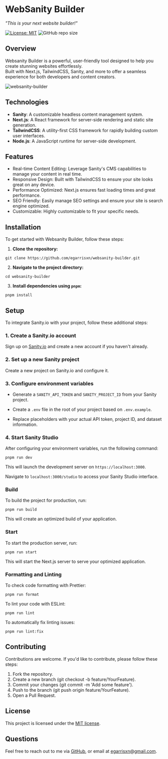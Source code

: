# WebSanity Builder
_"This is your next website builder!"_

[![License: MIT](https://img.shields.io/badge/License-MIT-yellow.svg)](https://opensource.org/licenses/MIT) ![GitHub repo size](https://img.shields.io/github/repo-size/egarrisxn/websanity-builder)

## Overview

Websanity Builder is a powerful, user-friendly tool designed to help you create stunning websites effortlessly.<br/>
Built with Next.js, TailwindCSS, Sanity, and more to offer a seamless experience for both developers and content creators.

![websanity-builder](https://github.com/egarrisxn/website-builder/assets/126130230/84e5a962-5155-4f40-adc2-ee0e910d363d)

## Technologies

- **Sanity**: A customizable headless content management system.
- **Next.js**: A React framework for server-side rendering and static site generation.
- **TailwindCSS**: A utility-first CSS framework for rapidly building custom user interfaces.
- **Node.js**: A JavaScript runtime for server-side development.

## Features 

- Real-time Content Editing: Leverage Sanity's CMS capabilities to manage your content in real time.
- Responsive Design: Built with TailwindCSS to ensure your site looks great on any device.
- Performance Optimized: Next.js ensures fast loading times and great performance.
- SEO Friendly: Easily manage SEO settings and ensure your site is search engine optimized.
- Customizable: Highly customizable to fit your specific needs.

## Installation

To get started with Websanity Builder, follow these steps:

1.  **Clone the repository:**

```
git clone https://github.com/egarrisxn/websanity-builder.git
```

2. **Navigate to the project directory:**

```
cd websanity-builder
```

3. **Install dependencies using `pnpm`:**

```
pnpm install
```

## Setup

To integrate Sanity.io with your project, follow these additional steps:

### 1. Create a Sanity.io account

Sign up on [Sanity.io](https://www.sanity.io/) and create a new account if you haven't already.

### 2. Set up a new Sanity project

Create a new project on Sanity.io and configure it.

### 3. Configure environment variables

- Generate a `SANITY_API_TOKEN` and `SANITY_PROJECT_ID` from your Sanity project.

- Create a `.env` file in the root of your project based on `.env.example`.

- Replace placeholders with your actual API token, project ID, and dataset information.

### 4. Start Sanity Studio

After configuring your environment variables, run the following command:

```
pnpm run dev
```

This will launch the development server on `https://localhost:3000`.

Navigate to `localhost:3000/studio` to access your Sanity Studio interface.

### Build

To build the project for production, run:

```
pnpm run build
```

This will create an optimized build of your application.

### Start

To start the production server, run:

```
pnpm run start
```

This will start the Next.js server to serve your optimized application.

### Formatting and Linting

To check code formatting with Prettier:

```
pnpm run format
```

To lint your code with ESLint:

```
pnpm run lint
```

To automatically fix linting issues:

```
pnpm run lint:fix
```

## Contributing

Contributions are welcome. If you'd like to contribute, please follow these steps:

1. Fork the repository.
2. Create a new branch (git checkout -b feature/YourFeature).
3. Commit your changes (git commit -m 'Add some feature').
4. Push to the branch (git push origin feature/YourFeature).
5. Open a Pull Request.

## License

This project is licensed under the [MIT license](https://opensource.org/licenses/MIT).

## Questions

Feel free to reach out to me via [GitHub](https://github.com/EGARRISXN), or email at egarrisxn@gmail.com.
